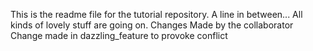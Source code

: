 This is the readme file for the tutorial repository.
A line in between...
All kinds of lovely stuff are going on.
Changes Made by the collaborator
Change made in dazzling_feature to provoke conflict
